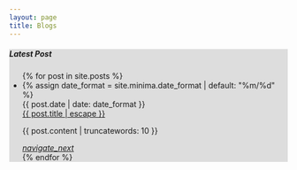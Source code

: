 ```yaml
---
layout: page
title: Blogs
---
```

<div style="background: #ddd">
  <div class="container last-post">
    <section>
      <h5>Latest Post</h5>
      <ul class="collection">
        {% for post in site.posts %}
        <li class="collection-item avatar">
          {% assign date_format = site.minima.date_format | default: "%m/%d" %}
          <div class="date-post">{{ post.date | date: date_format }}</div>
          <span class="title"><a class="post-link"
                                 href="{{ post.url | relative_url }}">{{ post.title | escape }}</a></span>
          <p>
            {{ post.content | truncatewords: 10 }}
          </p>
          <a href="{{ post.url | relative_url }}" class="secondary-content"><i class="material-icons">navigate_next</i></a>
        </li>
        {% endfor %}
      </ul>
    </section>
  </div>
</div>